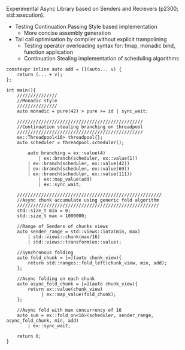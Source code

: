 Experimental Async Library based on Senders and Recievers (p2300; std::execution).
  - Testing Continuation Passing Style based implementation
    - More concise assembly generation
- Tail call optimisation by compiler without explicit trampolining
  - Testing operator overloading syntax for: fmap, monadic bind, function application
  - Continuation Stealing implementation of scheduling algorithms

```
constexpr inline auto add = [](auto... v) {
	return (... + v);
};

int main(){
	///////////////
	//Monadic style
	///////////////
	auto monadic = pure(42) > pure >= id | sync_wait;

	///////////////////////////////////////////////
	//Continuation stealing branching on threadpool
	///////////////////////////////////////////////
	ex::Threadpool<16> threadpool{};
	auto scheduler = threadpool.scheduler();
	
    	auto branching = ex::value(4)
    		| ex::branch(scheduler, ex::value(1))
		| ex::branch(scheduler, ex::value(42)) 
		| ex::branch(scheduler, ex::value(69)) 
		| ex::branch(scheduler, ex::value(111)) 
    		| ex::map_value(add)
    		| ex::sync_wait;
	
	//////////////////////////////////////////////////////
	//Async chunk accumulate using generic fold algorithm
	/////////////////////////////////////////////////////
	std::size_t min = 0;
	std::size_t max = 1000000;
	
	//Range of Senders of chunks views
	auto sender_range = std::views::iota(min, max)
		| std::views::chunk(max/16)
		| std::views::transform(ex::value);

	//Synchronous folding
	auto fold_chunk = [=](auto chunk_view){
		return std::ranges::fold_left(chunk_view, min, add);
	};

	//Async folding on each chunk
	auto async_fold_chunk = [=](auto chunk_view){
		return ex::value(chunk_view) 
		     | ex::map_value(fold_chunk);
	};

	//Async fold with max concurrency of 16
	auto sum = ex::fold_on<16>(scheduler, sender_range, async_fold_chunk, min, add)
		| ex::sync_wait;

	return 0;
}
```

